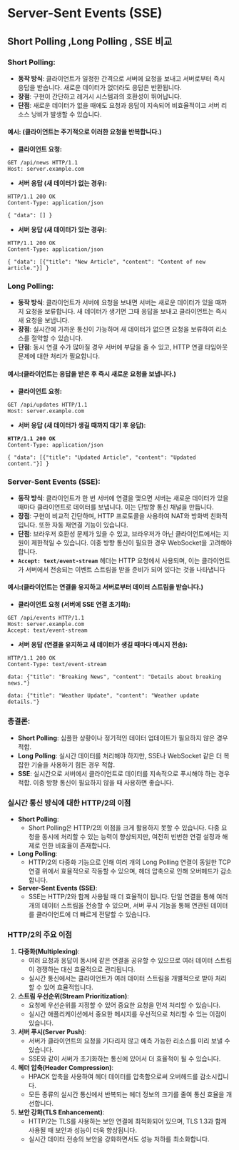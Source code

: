 # Server-Sent Events (SSE)

## Short Polling ,Long Polling , SSE 비교

### Short Polling:

* **동작 방식**: 클라이언트가 일정한 간격으로 서버에 요청을 보내고 서버로부터 즉시 응답을 받습니다. 새로운 데이터가 없더라도 응답은 반환됩니다.
* **장점**: 구현이 간단하고 레거시 시스템과의 호환성이 뛰어납니다.
* **단점**: 새로운 데이터가 없을 때에도 요청과 응답이 지속되어 비효율적이고 서버 리소스 낭비가 발생할 수 있습니다.

#### 예시: (클라이언트는 주기적으로 이러한 요청을 반복합니다.)

* **클라이언트 요청:**

```http
GET /api/news HTTP/1.1
Host: server.example.com
```

* **서버 응답 (새 데이터가 없는 경우):**

```http
HTTP/1.1 200 OK
Content-Type: application/json

{ "data": [] }
```

* **서버 응답 (새 데이터가 있는 경우):**

```http
HTTP/1.1 200 OK
Content-Type: application/json

{ "data": [{"title": "New Article", "content": "Content of new article."}] }
```

### Long Polling:

* **동작 방식**: 클라이언트가 서버에 요청을 보내면 서버는 새로운 데이터가 있을 때까지 요청을 보류합니다. 새 데이터가 생기면 그때 응답을 보내고 클라이언트는 즉시 새 요청을 보냅니다.
* **장점**: 실시간에 가까운 통신이 가능하며 새 데이터가 없으면 요청을 보류하여 리소스를 절약할 수 있습니다.
* **단점**: 동시 연결 수가 많아질 경우 서버에 부담을 줄 수 있고, HTTP 연결 타임아웃 문제에 대한 처리가 필요합니다.

#### 예시:(클라이언트는 응답을 받은 후 즉시 새로운 요청을 보냅니다.)

* **클라이언트 요청:**

```http
GET /api/updates HTTP/1.1
Host: server.example.com
```

* **서버 응답 (새 데이터가 생길 때까지 대기 후 응답):**

<pre class="language-http"><code class="lang-http"><strong>HTTP/1.1 200 OK
</strong>Content-Type: application/json

{ "data": [{"title": "Updated Article", "content": "Updated content."}] }
</code></pre>

### Server-Sent Events (SSE):

* **동작 방식**: 클라이언트가 한 번 서버에 연결을 맺으면 서버는 새로운 데이터가 있을 때마다 클라이언트로 데이터를 보냅니다. 이는 단방향 통신 채널을 만듭니다.
* **장점**: 구현이 비교적 간단하며, HTTP 프로토콜을 사용하여 NAT와 방화벽 친화적입니다. 또한 자동 재연결 기능이 있습니다.
* **단점**: 브라우저 호환성 문제가 있을 수 있고, 브라우저가 아닌 클라이언트에서는 지원이 제한적일 수 있습니다. 이중 방향 통신이 필요한 경우 WebSocket을 고려해야 합니다.
* **`Accept: text/event-stream`** 헤더는 HTTP 요청에서 사용되며, 이는 클라이언트가 서버에서 전송되는 이벤트 스트림을 받을 준비가 되어 있다는 것을 나타냅니다

#### 예시:(클라이언트는 연결을 유지하고 서버로부터 데이터 스트림을 받습니다.)

* **클라이언트 요청 (서버에 SSE 연결 초기화):**

```http
GET /api/events HTTP/1.1
Host: server.example.com
Accept: text/event-stream
```

* **서버 응답 (연결을 유지하고 새 데이터가 생길 때마다 메시지 전송):**

```http
HTTP/1.1 200 OK
Content-Type: text/event-stream

data: {"title": "Breaking News", "content": "Details about breaking news."}

data: {"title": "Weather Update", "content": "Weather update details."}
```

### **총결론**:

* **Short Polling**: 심플한 상황이나 정기적인 데이터 업데이트가 필요하지 않은 경우 적합.
* **Long Polling**: 실시간 데이터를 처리해야 하지만, SSE나 WebSocket 같은 더 복잡한 기술을 사용하기 힘든 경우 적합.
* **SSE**: 실시간으로 서버에서 클라이언트로 데이터를 지속적으로 푸시해야 하는 경우 적합. 이중 방향 통신이 필요하지 않을 때 사용하면 좋습니다.

### 실시간 통신 방식에 대한 HTTP/2의 이점

* **Short Polling**:
  * Short Polling은 HTTP/2의 이점을 크게 활용하지 못할 수 있습니다. 다중 요청을 동시에 처리할 수 있는 능력이 향상되지만, 여전히 빈번한 연결 설정과 해제로 인한 비효율이 존재합니다.
* **Long Polling**:
  * HTTP/2의 다중화 기능으로 인해 여러 개의 Long Polling 연결이 동일한 TCP 연결 위에서 효율적으로 작동할 수 있으며, 헤더 압축으로 인해 오버헤드가 감소합니다.
* **Server-Sent Events (SSE)**:
  * SSE는 HTTP/2와 함께 사용될 때 더 효율적이 됩니다. 단일 연결을 통해 여러 개의 데이터 스트림을 전송할 수 있으며, 서버 푸시 기능을 통해 연관된 데이터를 클라이언트에 더 빠르게 전달할 수 있습니다.

### HTTP/2의 주요 이점

1. **다중화(Multiplexing)**:
   * 여러 요청과 응답이 동시에 같은 연결을 공유할 수 있으므로 여러 데이터 스트림이 경쟁하는 대신 효율적으로 관리됩니다.
   * 실시간 통신에서는 클라이언트가 여러 데이터 스트림을 개별적으로 받아 처리할 수 있어 효율적입니다.
2. **스트림 우선순위(Stream Prioritization)**:
   * 요청에 우선순위를 지정할 수 있어 중요한 요청을 먼저 처리할 수 있습니다.
   * 실시간 애플리케이션에서 중요한 메시지를 우선적으로 처리할 수 있는 이점이 있습니다.
3. **서버 푸시(Server Push)**:
   * 서버가 클라이언트의 요청을 기다리지 않고 예측 가능한 리소스를 미리 보낼 수 있습니다.
   * SSE와 같이 서버가 초기화하는 통신에 있어서 더 효율적이 될 수 있습니다.
4. **헤더 압축(Header Compression)**:
   * HPACK 압축을 사용하여 헤더 데이터를 압축함으로써 오버헤드를 감소시킵니다.
   * 모든 종류의 실시간 통신에서 반복되는 헤더 정보의 크기를 줄여 통신 효율을 개선합니다.
5. **보안 강화(TLS Enhancement)**:
   * HTTP/2는 TLS를 사용하는 보안 연결에 최적화되어 있으며, TLS 1.3과 함께 사용될 때 보안과 성능이 더욱 향상됩니다.
   * 실시간 데이터 전송의 보안을 강화하면서도 성능 저하를 최소화합니다.



